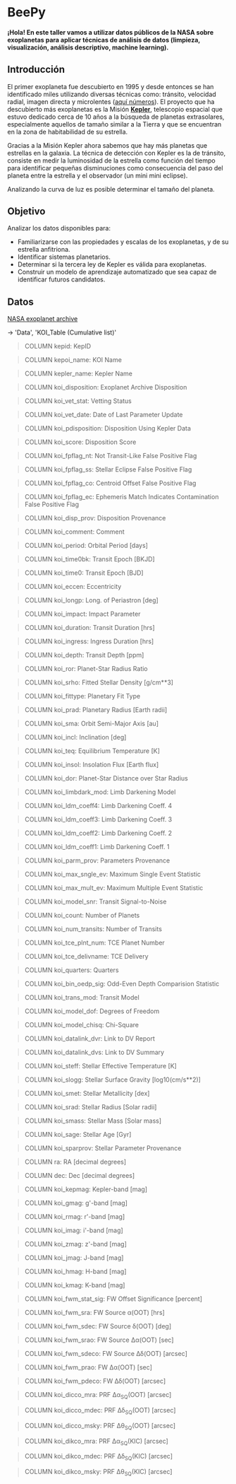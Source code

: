 # BeePy

#### ¡Hola! En este taller vamos a utilizar datos públicos de la NASA sobre exoplanetas para aplicar técnicas de análisis de datos (limpieza, visualización, análisis descriptivo, machine learning).

## Introducción

El primer exoplaneta fue descubierto en 1995 y desde entonces se han identificado miles utilizando diversas técnicas como: tránsito, velocidad radial, imagen directa y microlentes ([aquí números](https://exoplanetarchive.ipac.caltech.edu/docs/counts_detail.html)). El proyecto que ha descubierto más exoplanetas es la Misión [**Kepler**](https://www.nasa.gov/mission_pages/kepler/overview/index.html), telescopio espacial que estuvo dedicado cerca de 10 años a la búsqueda de planetas extrasolares, especialmente aquellos de tamaño similar a la Tierra y que se encuentran en la zona de habitabilidad de su estrella.

Gracias a la Misión Kepler ahora sabemos que hay más planetas que estrellas en la galaxia. La técnica de detección con Kepler es la de tránsito, consiste en medir la luminosidad de la estrella como función del tiempo para identificar pequeñas disminuciones como consecuencia del paso del planeta entre la estrella y el observador (un mini mini eclipse).

Analizando la curva de luz es posible determinar el tamaño del planeta. 

## Objetivo

Analizar los datos disponibles para: 

- Familiarizarse con las propiedades y escalas de los exoplanetas, y de su estrella anfitriona.
- Identificar sistemas planetarios.
- Determinar si la tercera ley de Kepler es válida para exoplanetas.
- Construir un modelo de aprendizaje automatizado que sea capaz de identificar futuros candidatos. 


## Datos

[NASA exoplanet archive](https://exoplanetarchive.ipac.caltech.edu)

-> 'Data', 'KOI_Table (Cumulative list)'



> COLUMN kepid:          KepID

> COLUMN kepoi_name:     KOI Name

> COLUMN kepler_name:    Kepler Name

> COLUMN koi_disposition: Exoplanet Archive Disposition

> COLUMN koi_vet_stat:   Vetting Status

> COLUMN koi_vet_date:   Date of Last Parameter Update

> COLUMN koi_pdisposition: Disposition Using Kepler Data

> COLUMN koi_score:      Disposition Score

> COLUMN koi_fpflag_nt:  Not Transit-Like False Positive Flag

> COLUMN koi_fpflag_ss:  Stellar Eclipse False Positive Flag

> COLUMN koi_fpflag_co:  Centroid Offset False Positive Flag

> COLUMN koi_fpflag_ec:  Ephemeris Match Indicates Contamination False Positive Flag

> COLUMN koi_disp_prov:  Disposition Provenance

> COLUMN koi_comment:    Comment

> COLUMN koi_period:     Orbital Period [days]

> COLUMN koi_time0bk:    Transit Epoch [BKJD]

> COLUMN koi_time0:      Transit Epoch [BJD]

> COLUMN koi_eccen:      Eccentricity

> COLUMN koi_longp:      Long. of Periastron [deg]

> COLUMN koi_impact:     Impact Parameter

> COLUMN koi_duration:   Transit Duration [hrs]

> COLUMN koi_ingress:    Ingress Duration [hrs]

> COLUMN koi_depth:      Transit Depth [ppm]

> COLUMN koi_ror:        Planet-Star Radius Ratio

> COLUMN koi_srho:       Fitted Stellar Density [g/cm**3]

> COLUMN koi_fittype:    Planetary Fit Type

> COLUMN koi_prad:       Planetary Radius [Earth radii]

> COLUMN koi_sma:        Orbit Semi-Major Axis [au]

> COLUMN koi_incl:       Inclination [deg]

> COLUMN koi_teq:        Equilibrium Temperature [K]

> COLUMN koi_insol:      Insolation Flux [Earth flux]

> COLUMN koi_dor:        Planet-Star Distance over Star Radius

> COLUMN koi_limbdark_mod: Limb Darkening Model

> COLUMN koi_ldm_coeff4: Limb Darkening Coeff. 4

> COLUMN koi_ldm_coeff3: Limb Darkening Coeff. 3

> COLUMN koi_ldm_coeff2: Limb Darkening Coeff. 2

> COLUMN koi_ldm_coeff1: Limb Darkening Coeff. 1

> COLUMN koi_parm_prov:  Parameters Provenance

> COLUMN koi_max_sngle_ev: Maximum Single Event Statistic

> COLUMN koi_max_mult_ev: Maximum Multiple Event Statistic

> COLUMN koi_model_snr:  Transit Signal-to-Noise

> COLUMN koi_count:      Number of Planets

> COLUMN koi_num_transits: Number of Transits

> COLUMN koi_tce_plnt_num: TCE Planet Number

> COLUMN koi_tce_delivname: TCE Delivery

> COLUMN koi_quarters:   Quarters

> COLUMN koi_bin_oedp_sig: Odd-Even Depth Comparision Statistic

> COLUMN koi_trans_mod:  Transit Model

> COLUMN koi_model_dof:  Degrees of Freedom

> COLUMN koi_model_chisq: Chi-Square

> COLUMN koi_datalink_dvr: Link to DV Report

> COLUMN koi_datalink_dvs: Link to DV Summary

> COLUMN koi_steff:      Stellar Effective Temperature [K]

> COLUMN koi_slogg:      Stellar Surface Gravity [log10(cm/s**2)]

> COLUMN koi_smet:       Stellar Metallicity [dex]

> COLUMN koi_srad:       Stellar Radius [Solar radii]

> COLUMN koi_smass:      Stellar Mass [Solar mass]

> COLUMN koi_sage:       Stellar Age [Gyr]

> COLUMN koi_sparprov:   Stellar Parameter Provenance

> COLUMN ra:             RA [decimal degrees]

> COLUMN dec:            Dec [decimal degrees]

> COLUMN koi_kepmag:     Kepler-band [mag]

> COLUMN koi_gmag:       g'-band [mag]

> COLUMN koi_rmag:       r'-band [mag]

> COLUMN koi_imag:       i'-band [mag]

> COLUMN koi_zmag:       z'-band [mag]

> COLUMN koi_jmag:       J-band [mag]

> COLUMN koi_hmag:       H-band [mag]

> COLUMN koi_kmag:       K-band [mag]

> COLUMN koi_fwm_stat_sig: FW Offset Significance [percent]

> COLUMN koi_fwm_sra:    FW Source &alpha;(OOT) [hrs]

> COLUMN koi_fwm_sdec:   FW Source &delta;(OOT) [deg]

> COLUMN koi_fwm_srao:   FW Source &Delta;&alpha;(OOT) [sec]

> COLUMN koi_fwm_sdeco:  FW Source &Delta;&delta;(OOT) [arcsec]

> COLUMN koi_fwm_prao:   FW &Delta;&alpha;(OOT) [sec]

> COLUMN koi_fwm_pdeco:  FW &Delta;&delta;(OOT) [arcsec]

> COLUMN koi_dicco_mra:  PRF &Delta;&alpha;<sub>SQ</sub>(OOT) [arcsec]

> COLUMN koi_dicco_mdec: PRF &Delta;&delta;<sub>SQ</sub>(OOT) [arcsec]

> COLUMN koi_dicco_msky: PRF &Delta;&theta;<sub>SQ</sub>(OOT) [arcsec]

> COLUMN koi_dikco_mra:  PRF &Delta;&alpha;<sub>SQ</sub>(KIC) [arcsec]

> COLUMN koi_dikco_mdec: PRF &Delta;&delta;<sub>SQ</sub>(KIC) [arcsec]

> COLUMN koi_dikco_msky: PRF &Delta;&theta;<sub>SQ</sub>(KIC) [arcsec]